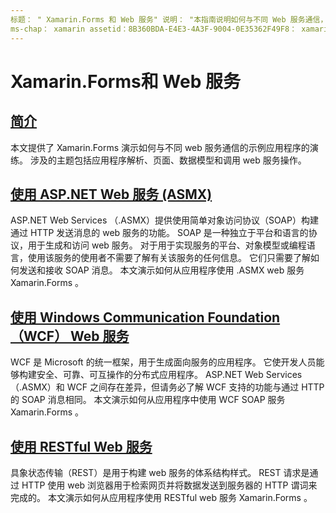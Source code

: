 ```yaml
---
标题： " Xamarin.Forms 和 Web 服务" 说明： "本指南说明如何与不同 Web 服务通信，以便为应用程序提供创建、读取、更新和删除（CRUD）功能 Xamarin.Forms 。 涉及的主题包括与 .ASMX 服务、WCF 服务、REST 服务通信。
ms-chap： xamarin assetid：8B360BDA-E4E3-4A3F-9004-0E35362F49F8： xamarin 窗体作者： davidbritch： dabritch ms. 日期：06/27/2019 非 loc： [ Xamarin.Forms ， Xamarin.Essentials ]
---
```


# <a name="xamarinforms-and-web-services"></a>Xamarin.Forms和 Web 服务

## <a name="introduction"></a>[简介](introduction.md)

本文提供了 Xamarin.Forms 演示如何与不同 web 服务通信的示例应用程序的演练。 涉及的主题包括应用程序解析、页面、数据模型和调用 web 服务操作。

## <a name="consume-an-aspnet-web-service-asmx"></a>[使用 ASP.NET Web 服务 (ASMX)](~/xamarin-forms/data-cloud/web-services/asmx.md)

ASP.NET Web Services （.ASMX）提供使用简单对象访问协议（SOAP）构建通过 HTTP 发送消息的 web 服务的功能。 SOAP 是一种独立于平台和语言的协议，用于生成和访问 web 服务。 对于用于实现服务的平台、对象模型或编程语言，使用该服务的使用者不需要了解有关该服务的任何信息。 它们只需要了解如何发送和接收 SOAP 消息。 本文演示如何从应用程序使用 .ASMX web 服务 Xamarin.Forms 。

## <a name="consume-a-windows-communication-foundation-wcf-web-service"></a>[使用 Windows Communication Foundation （WCF） Web 服务](~/xamarin-forms/data-cloud/web-services/wcf.md)

WCF 是 Microsoft 的统一框架，用于生成面向服务的应用程序。 它使开发人员能够构建安全、可靠、可互操作的分布式应用程序。 ASP.NET Web Services （.ASMX）和 WCF 之间存在差异，但请务必了解 WCF 支持的功能与通过 HTTP 的 SOAP 消息相同。 本文演示如何从应用程序中使用 WCF SOAP 服务 Xamarin.Forms 。

## <a name="consume-a-restful-web-service"></a>[使用 RESTful Web 服务](~/xamarin-forms/data-cloud/web-services/rest.md)

具象状态传输（REST）是用于构建 web 服务的体系结构样式。 REST 请求是通过 HTTP 使用 web 浏览器用于检索网页并将数据发送到服务器的 HTTP 谓词来完成的。 本文演示如何从应用程序使用 RESTful web 服务 Xamarin.Forms 。
